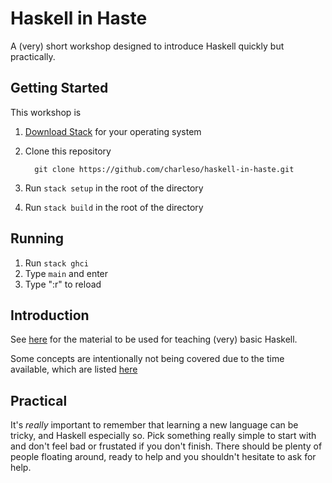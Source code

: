 # Haskell in Haste

A (very) short workshop designed to introduce Haskell quickly but practically.

## Getting Started

This workshop is 

1. [Download Stack](https://github.com/commercialhaskell/stack/wiki/Downloads) for your operating system
2. Clone this repository

         git clone https://github.com/charleso/haskell-in-haste.git

3. Run `stack setup` in the root of the directory
4. Run `stack build` in the root of the directory

## Running

1. Run `stack ghci`
2. Type `main` and enter
3. Type ":r" to reload

## Introduction

See [here](Introduction.md) for the material to be used for teaching (very) basic Haskell.

Some concepts are intentionally not being covered due to the time available, which are listed [here](Avoid.md)

## Practical

It's _really_ important to remember that learning a new language can be tricky,
and Haskell especially so. Pick something really simple to start with and
don't feel bad or frustated if you don't finish.
There should be plenty of people floating around, ready to help and you
shouldn't hesitate to ask for help.
